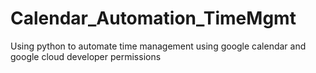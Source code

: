 # Calendar_Automation_TimeMgmt
Using python to automate time management using google calendar and google cloud developer permissions
